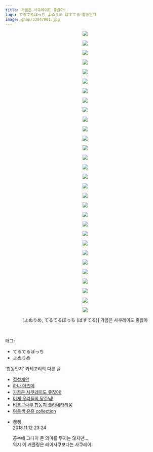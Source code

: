 ```yaml
---
title: 가끔은 사쿠레이도 좋잖아!
tags: てるてるぼっち よぬりめ ぱすてる 합동인지
image: ghap/3304/001.jpg
---
```

<div class="article">
<p style="text-align: center; clear: none; float: none;"><img src="{{ site.nasurl }}/ghap/3304/001.jpg"/></p>
<p style="text-align: center; clear: none; float: none;"><img src="{{ site.nasurl }}/ghap/3304/002.jpg"/></p>
<p style="text-align: center; clear: none; float: none;"><img src="{{ site.nasurl }}/ghap/3304/003.jpg"/></p>
<p style="text-align: center; clear: none; float: none;"><img src="{{ site.nasurl }}/ghap/3304/004.jpg"/></p>
<p style="text-align: center; clear: none; float: none;"><img src="{{ site.nasurl }}/ghap/3304/005.jpg"/></p>
<p style="text-align: center; clear: none; float: none;"><img src="{{ site.nasurl }}/ghap/3304/006.jpg"/></p>
<p style="text-align: center; clear: none; float: none;"><img src="{{ site.nasurl }}/ghap/3304/007.jpg"/></p>
<p style="text-align: center; clear: none; float: none;"><img src="{{ site.nasurl }}/ghap/3304/008.jpg"/></p>
<p style="text-align: center; clear: none; float: none;"><img src="{{ site.nasurl }}/ghap/3304/009.jpg"/></p>
<p style="text-align: center; clear: none; float: none;"><img src="{{ site.nasurl }}/ghap/3304/010.jpg"/></p>
<p style="text-align: center; clear: none; float: none;"><img src="{{ site.nasurl }}/ghap/3304/011.jpg"/></p>
<p style="text-align: center; clear: none; float: none;"><img src="{{ site.nasurl }}/ghap/3304/012.jpg"/></p>
<p style="text-align: center; clear: none; float: none;"><img src="{{ site.nasurl }}/ghap/3304/013.jpg"/></p>
<p style="text-align: center; clear: none; float: none;"><img src="{{ site.nasurl }}/ghap/3304/014.jpg"/></p>
<p style="text-align: center; clear: none; float: none;"><img src="{{ site.nasurl }}/ghap/3304/015.jpg"/></p>
<p style="text-align: center; clear: none; float: none;"><img src="{{ site.nasurl }}/ghap/3304/016.jpg"/></p>
<p style="text-align: center; clear: none; float: none;"><img src="{{ site.nasurl }}/ghap/3304/017.jpg"/></p>
<p style="text-align: center; clear: none; float: none;"><img src="{{ site.nasurl }}/ghap/3304/018.jpg"/></p>
<p style="text-align: center; clear: none; float: none;"><img src="{{ site.nasurl }}/ghap/3304/019.jpg"/></p>
<p style="text-align: center; clear: none; float: none;"><img src="{{ site.nasurl }}/ghap/3304/020.jpg"/></p>
<p style="text-align: center; clear: none; float: none;"><img src="{{ site.nasurl }}/ghap/3304/021.jpg"/></p>
<p style="text-align: center; clear: none; float: none;"><img src="{{ site.nasurl }}/ghap/3304/022.jpg"/></p>
<p style="text-align: center; clear: none; float: none;"><img src="{{ site.nasurl }}/ghap/3304/023.jpg"/></p>
<p style="text-align: center; clear: none; float: none;"><img src="{{ site.nasurl }}/ghap/3304/024.jpg"/></p>
<p style="text-align: center; clear: none; float: none;"><img src="{{ site.nasurl }}/ghap/3304/025.jpg"/></p>
<p style="text-align: center; clear: none; float: none;"><img src="{{ site.nasurl }}/ghap/3304/026.jpg"/></p>
<p style="text-align: center; clear: none; float: none;"><img src="{{ site.nasurl }}/ghap/3304/027.jpg"/></p>
<p style="text-align: center; clear: none; float: none;"><img src="{{ site.nasurl }}/ghap/3304/028.jpg"/></p>
<p style="text-align: center; clear: none; float: none;"><img src="{{ site.nasurl }}/ghap/3304/029.jpg"/></p>
<p style="text-align: center; clear: none; float: none;"><img src="{{ site.nasurl }}/ghap/3304/030.jpg"/></p>
<p style="text-align: center; clear: none; float: none;">[よぬりめ, てるてるぼっち (ぱすてる)] 가끔은 사쿠레이도 좋잖아</p>
<p><br/></p>
</div><div class="tagTrail">
<p>태그: </p>
<ul>
<li>てるてるぼっち</li>
<li>よぬりめ</li>
</ul>
</div><div class="another">
<p>'합동인지' 카테고리의 다른 글</p>
<ul>
<li><a href="/2017-07-21-ghap_3592">점청개안</a></li>
<li><a href="/2017-05-26-ghap_3315">하나 아츠메</a></li>
<li><a href="/2017-05-25-ghap_3304">가끔은 사쿠레이도 좋잖아!</a></li>
<li><a href="/2017-05-25-ghap_3303">이게 우리들의 당주님!</a></li>
<li><a href="/2017-05-15-ghap_3247">비봉구락부 합동지 플라네타리움</a></li>
<li><a href="/2017-05-15-ghap_3246">여름색 유흥 collection</a></li>
</ul>
</div><div class="cb_module cb_fluid">
<div class="cb_wrt cb_profile">
<div class="comment">
<ul>
<li class="cb_thumb_off" id="comment15372254">
<div class="cb_comment_area">
<div class="cb_info_area">
<div class="cb_section">
<span class="cb_nick_name">켕켕</span>
</div>
<div class="cb_section">
<span class="cb_date">2018.11.12 23:24 </span>
</div>
</div>
<div class="cb_dsc_comment">
<p class="cb_dsc">
											공수에 그다지 큰 의미를 두지는 않지만...<br/>
역시 이 커플링은 레이사쿠보다는 사쿠레이.
										</p>
</div>
</div></li>
</ul>
</div>
</div><!-- commentList close -->
</div>
